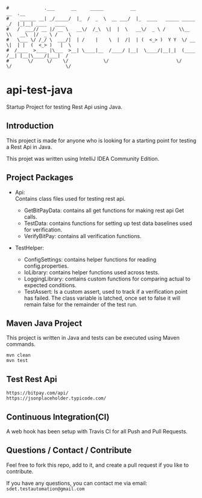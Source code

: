 ```                                                                      
#             .___      __     _____          __                         __  .__               
#    ______ __| _/_____/  |_  /  _  \  __ ___/  |_  ____   _____ _____ _/  |_|__| ____   ____  
#   /  ___// __ |/ __ \   __\/  /_\  \|  |  \   __\/  _ \ /     \\__  \\   __\  |/  _ \ /    \ 
#   \___ \/ /_/ \  ___/|  | /    |    \  |  /|  | (  <_> )  Y Y  \/ __ \|  | |  (  <_> )   |  \
#  /____  >____ |\___  >__| \____|__  /____/ |__|  \____/|__|_|  (____  /__| |__|\____/|___|  /
#       \/     \/    \/             \/                         \/     \/                    \/ 
```

# api-test-java
Startup Project for testing Rest Api using Java.


Introduction
------------
This project is made for anyone who is looking for a starting point for testing a Rest Api in Java.

This projet was written using IntelliJ IDEA Community Edition.   


Project Packages
-----
* Api:  
Contains class files used for testing rest api.  
    - GetBitPayData: contains all get functions for making rest api Get calls.
    - TestData: contains functions for setting up test data baselines used for verification. 
    - VerifyBitPay: contains all verification functions. 
    
 
* TestHelper:  
    - ConfigSettings: contains helper functions for reading config.properties.  
    - IoLibrary: contains helper functions used across tests.  
    - LoggingLibrary: contains custom functions for comparing actual to expected conditions.  
    - TestAssert: Is a custom assert, used to track if a verification point has failed.  The class variable is latched, once set to false it will remain false for the remainder of the test run. 


Maven Java Project
-----
This project is written in Java and tests can be executed using Maven commands. 

    mvn clean
    mvn test


Test Rest Api
-----
    https://bitpay.com/api/
    https://jsonplaceholder.typicode.com/    

   
Continuous Integration(CI)
------------
A web hook has been setup with Travis CI for all Push and Pull Requests.
 

Questions / Contact / Contribute
------------
Feel free to fork this repo, add to it, and create a pull request if you like to contribute.  

If you have any questions, you can contact me via email: `sdet.testautomation@gmail.com`
